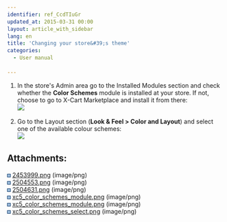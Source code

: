 ```yaml
---
identifier: ref_CcdTIuGr
updated_at: 2015-03-31 00:00
layout: article_with_sidebar
lang: en
title: 'Changing your store&#39;s theme'
categories:
  - User manual

---
```



1.  In the store's Admin area go to the Installed Modules section and check whether the **Color Schemes** module is installed at your store. If not, choose to go to X-Cart Marketplace and install it from there:  
    ![]({{site.baseurl}}/attachments/6389826/8716561.png?effects=drop-shadow)  

2.  Go to the Layout section (**Look & Feel > Color and Layout**) and select one of the available colour schemes:  
    ![]({{site.baseurl}}/attachments/6389826/8716611.png?effects=drop-shadow)  

## Attachments:

![](images/icons/bullet_blue.gif) [2453999.png]({{site.baseurl}}/attachments/6389826/6586503.png) (image/png)  
![](images/icons/bullet_blue.gif) [2504553.png]({{site.baseurl}}/attachments/6389826/6586504.png) (image/png)  
![](images/icons/bullet_blue.gif) [2504631.png]({{site.baseurl}}/attachments/6389826/6586506.png) (image/png)  
![](images/icons/bullet_blue.gif) [xc5_color_schemes_module.png]({{site.baseurl}}/attachments/6389826/8716562.png) (image/png)  
![](images/icons/bullet_blue.gif) [xc5_color_schemes_module.png]({{site.baseurl}}/attachments/6389826/8716561.png) (image/png)  
![](images/icons/bullet_blue.gif) [xc5_color_schemes_select.png]({{site.baseurl}}/attachments/6389826/8716611.png) (image/png)